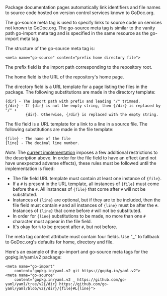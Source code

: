 Package documentation pages automatically link identifiers and file names to source code hosted on version control services known to GoDoc.org. 

The go-source meta tag is used to specify links to source code on services not known to GoDoc.org. 
The go-source meta tag is similar to the vanity path go-import meta tag and is specified in the same resource as the go-import meta tag.

The structure of the go-source meta tag is:

    <meta name="go-source" content="prefix home directory file">

The prefix field is the import path corresponding to the repository root.

The home field is the URL of the repository's home page.

The directory field is a URL template for a page listing the files in the
package. The following substitutions are made in the directory template:

    {dir} - The import path with prefix and leading "/" trimmed.
    {/dir} - If {dir} is not the empty string, then {/dir} is replaced by "/" +
             {dir}. Otherwise, {/dir} is replaced with the empty string.

The file field is a URL template for a link to a line in a source file. The
following substitutions are made in the file template:

    {file} - The name of the file
    {line} - The decimal line number.

_Note:_ The [current implementation](https://github.com/golang/gddo/blob/d5e22321f6d50a058e175b602f2cc55a66a62a18/gosrc/gosrc.go#L379-L390)
imposes a few additional restrictions to the description above. In order for the file field to have an
effect (and not have unexpected adverse effects), these rules must be followed until the implementation is fixed:

- The file field URL template must contain at least one instance of `{file}`.
- If a `#` is present in the URL template, all instances of `{file}` must come before the `#`.
  All instances of `{file}` that come after `#` will not be substituted.
- Instances of `{line}` are optional, but if they are to be included, then the file field
  must contain `#` and all instances of `{line}` must be after the `#`. Instances of `{line}` that come
  before `#` will not be substituted.
- In order for `{line}` substitutions to be made, no more than one `#` character must appear in the file field.
- It's okay for `%` to be present after `#`, but not before.

The meta tag content attribute must contain four fields. Use "_" to fallback to
GoDoc.org's defaults for home, directory and file.

Here's an example of the go-import and go-source meta tags for the
gopkg.in/yaml.v2 package:

    <meta name="go-import"
        content="gopkg.in/yaml.v2 git https://gopkg.in/yaml.v2">
    <meta name="go-source"
        content="gopkg.in/yaml.v2 _ https://github.com/go-yaml/yaml/tree/v2{/dir} https://github.com/go-yaml/yaml/blob/v2{/dir}/{file}#L{line}">

